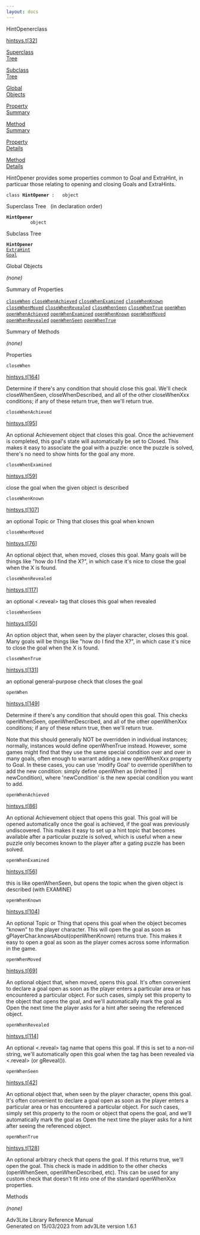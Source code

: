 ```yaml
---
layout: docs
---
```

<span class="title">HintOpener</span><span class="type">class</span>

[hintsys.t](../file/hintsys.t.html)\[[32](../source/hintsys.t.html#32)\]

[Superclass  
Tree](#_SuperClassTree_)

[Subclass  
Tree](#_SubClassTree_)

[Global  
Objects](#_ObjectSummary_)

[Property  
Summary](#_PropSummary_)

[Method  
Summary](#_MethodSummary_)

[Property  
Details](#_Properties_)

[Method  
Details](#_Methods_)



HintOpener provides some properties common to Goal and ExtraHint, in
particuar those relating to opening and closing Goals and ExtraHints.

`class `**`HintOpener`**` :   object`



<span id="_SuperClassTree_"></span>



<span class="hdln">Superclass Tree</span>   (in declaration order)



**`HintOpener`**  
`         object`  
<span id="_SubClassTree_"></span>



<span class="hdln">Subclass Tree</span>  



**`HintOpener`**  
[`ExtraHint`](../object/ExtraHint.html)  
[`Goal`](../object/Goal.html)  
<span id="_ObjectSummary_"></span>



<span class="hdln">Global Objects</span>  



*(none)* <span id="_PropSummary_"></span>



<span class="hdln">Summary of Properties</span>  



[`closeWhen`](#closeWhen) [`closeWhenAchieved`](#closeWhenAchieved) [`closeWhenExamined`](#closeWhenExamined) [`closeWhenKnown`](#closeWhenKnown) [`closeWhenMoved`](#closeWhenMoved) [`closeWhenRevealed`](#closeWhenRevealed) [`closeWhenSeen`](#closeWhenSeen) [`closeWhenTrue`](#closeWhenTrue) [`openWhen`](#openWhen) [`openWhenAchieved`](#openWhenAchieved) [`openWhenExamined`](#openWhenExamined) [`openWhenKnown`](#openWhenKnown) [`openWhenMoved`](#openWhenMoved) [`openWhenRevealed`](#openWhenRevealed) [`openWhenSeen`](#openWhenSeen) [`openWhenTrue`](#openWhenTrue)

<span id="_MethodSummary_"></span>



<span class="hdln">Summary of Methods</span>  





*(none)* <span id="_Properties_"></span>



<span class="hdln">Properties</span>  



<span id="closeWhen"></span>

`closeWhen`

[hintsys.t](../file/hintsys.t.html)\[[164](../source/hintsys.t.html#164)\]



Determine if there's any condition that should close this goal. We'll
check closeWhenSeen, closeWhenDescribed, and all of the other
closeWhenXxx conditions; if any of these return true, then we'll return
true.



<span id="closeWhenAchieved"></span>

`closeWhenAchieved`

[hintsys.t](../file/hintsys.t.html)\[[95](../source/hintsys.t.html#95)\]



An optional Achievement object that closes this goal. Once the
achievement is completed, this goal's state will automatically be set to
Closed. This makes it easy to associate the goal with a puzzle: once the
puzzle is solved, there's no need to show hints for the goal any more.



<span id="closeWhenExamined"></span>

`closeWhenExamined`

[hintsys.t](../file/hintsys.t.html)\[[59](../source/hintsys.t.html#59)\]



close the goal when the given object is described



<span id="closeWhenKnown"></span>

`closeWhenKnown`

[hintsys.t](../file/hintsys.t.html)\[[107](../source/hintsys.t.html#107)\]



an optional Topic or Thing that closes this goal when known



<span id="closeWhenMoved"></span>

`closeWhenMoved`

[hintsys.t](../file/hintsys.t.html)\[[76](../source/hintsys.t.html#76)\]



An optional object that, when moved, closes this goal. Many goals will
be things like "how do I find the X?", in which case it's nice to close
the goal when the X is found.



<span id="closeWhenRevealed"></span>

`closeWhenRevealed`

[hintsys.t](../file/hintsys.t.html)\[[117](../source/hintsys.t.html#117)\]



an optional \<.reveal\> tag that closes this goal when revealed



<span id="closeWhenSeen"></span>

`closeWhenSeen`

[hintsys.t](../file/hintsys.t.html)\[[50](../source/hintsys.t.html#50)\]



An option object that, when seen by the player character, closes this
goal. Many goals will be things like "how do I find the X?", in which
case it's nice to close the goal when the X is found.



<span id="closeWhenTrue"></span>

`closeWhenTrue`

[hintsys.t](../file/hintsys.t.html)\[[131](../source/hintsys.t.html#131)\]



an optional general-purpose check that closes the goal



<span id="openWhen"></span>

`openWhen`

[hintsys.t](../file/hintsys.t.html)\[[149](../source/hintsys.t.html#149)\]



Determine if there's any condition that should open this goal. This
checks openWhenSeen, openWhenDescribed, and all of the other openWhenXxx
conditions; if any of these return true, then we'll return true.

Note that this should generally NOT be overridden in individual
instances; normally, instances would define openWhenTrue instead.
However, some games might find that they use the same special condition
over and over in many goals, often enough to warrant adding a new
openWhenXxx property to Goal. In these cases, you can use 'modify Goal'
to override openWhen to add the new condition: simply define openWhen as
(inherited \|\| newCondition), where 'newCondition' is the new special
condition you want to add.



<span id="openWhenAchieved"></span>

`openWhenAchieved`

[hintsys.t](../file/hintsys.t.html)\[[86](../source/hintsys.t.html#86)\]



An optional Achievement object that opens this goal. This goal will be
opened automatically once the goal is achieved, if the goal was
previously undiscovered. This makes it easy to set up a hint topic that
becomes available after a particular puzzle is solved, which is useful
when a new puzzle only becomes known to the player after a gating puzzle
has been solved.



<span id="openWhenExamined"></span>

`openWhenExamined`

[hintsys.t](../file/hintsys.t.html)\[[56](../source/hintsys.t.html#56)\]



this is like openWhenSeen, but opens the topic when the given object is
described (with EXAMINE)



<span id="openWhenKnown"></span>

`openWhenKnown`

[hintsys.t](../file/hintsys.t.html)\[[104](../source/hintsys.t.html#104)\]



An optional Topic or Thing that opens this goal when the object becomes
"known" to the player character. This will open the goal as soon as
gPlayerChar.knowsAbout(openWhenKnown) returns true. This makes it easy
to open a goal as soon as the player comes across some information in
the game.



<span id="openWhenMoved"></span>

`openWhenMoved`

[hintsys.t](../file/hintsys.t.html)\[[69](../source/hintsys.t.html#69)\]



An optional object that, when moved, opens this goal. It's often
convenient to declare a goal open as soon as the player enters a
particular area or has encountered a particular object. For such cases,
simply set this property to the object that opens the goal, and we'll
automatically mark the goal as Open the next time the player asks for a
hint after seeing the referenced object.



<span id="openWhenRevealed"></span>

`openWhenRevealed`

[hintsys.t](../file/hintsys.t.html)\[[114](../source/hintsys.t.html#114)\]



An optional \<.reveal\> tag name that opens this goal. If this is set to
a non-nil string, we'll automatically open this goal when the tag has
been revealed via \<.reveal\> (or gReveal()).



<span id="openWhenSeen"></span>

`openWhenSeen`

[hintsys.t](../file/hintsys.t.html)\[[42](../source/hintsys.t.html#42)\]



An optional object that, when seen by the player character, opens this
goal. It's often convenient to declare a goal open as soon as the player
enters a particular area or has encountered a particular object. For
such cases, simply set this property to the room or object that opens
the goal, and we'll automatically mark the goal as Open the next time
the player asks for a hint after seeing the referenced object.



<span id="openWhenTrue"></span>

`openWhenTrue`

[hintsys.t](../file/hintsys.t.html)\[[128](../source/hintsys.t.html#128)\]



An optional arbitrary check that opens the goal. If this returns true,
we'll open the goal. This check is made in addition to the other checks
(openWhenSeen, openWhenDescribed, etc). This can be used for any custom
check that doesn't fit into one of the standard openWhenXxx properties.



<span id="_Methods_"></span>



<span class="hdln">Methods</span>  



*(none)*



Adv3Lite Library Reference Manual  
Generated on 15/03/2023 from adv3Lite version 1.6.1


